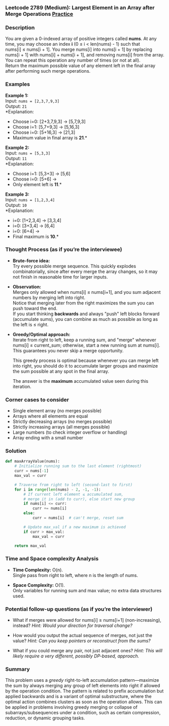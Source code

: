 ### Leetcode 2789 (Medium): Largest Element in an Array after Merge Operations [Practice](https://leetcode.com/problems/largest-element-in-an-array-after-merge-operations)

### Description  
You are given a 0-indexed array of positive integers called **nums**. At any time, you may choose an index **i** (0 ≤ i < len(nums) - 1) such that nums[i] ≤ nums[i + 1]. You merge nums[i] into nums[i + 1] by replacing nums[i + 1] with nums[i] + nums[i + 1], and removing nums[i] from the array.  
You can repeat this operation any number of times (or not at all).  
Return the maximum possible value of any element left in the final array after performing such merge operations.

### Examples  

**Example 1:**  
Input: `nums = [2,3,7,9,3]`  
Output: `21`  
*Explanation:  
- Choose i=0: [2+3,7,9,3] → [5,7,9,3]  
- Choose i=1: [5,7+9,3] → [5,16,3]  
- Choose i=0: [5+16,3] → [21,3]  
- Maximum value in final array is **21**.*

**Example 2:**  
Input: `nums = [5,3,3]`  
Output: `11`  
*Explanation:  
- Choose i=1: [5,3+3] → [5,6]  
- Choose i=0: [5+6] →   
- Only element left is **11**.*

**Example 3:**  
Input: `nums = [1,2,3,4]`  
Output: `10`  
*Explanation:  
- i=0: [1+2,3,4] → [3,3,4]  
- i=0: [3+3,4] → [6,4]  
- i=0: [6+4] →   
- Final maximum is **10**.*

### Thought Process (as if you’re the interviewee)  

- **Brute-force idea:**  
  Try every possible merge sequence. This quickly explodes combinatorially, since after every merge the array changes, so it may not finish in reasonable time for larger inputs.

- **Observation:**  
  Merges only allowed when nums[i] ≤ nums[i+1], and you sum adjacent numbers by merging left into right.  
  Notice that merging later from the right maximizes the sum you can push toward the end.  
  If you start thinking **backwards** and always "push" left blocks forward (accumulate sums), you can combine as much as possible as long as the left is ≤ right.

- **Greedy/Optimal approach:**  
  Iterate from right to left, keep a running sum, and "merge" whenever nums[i] ≤ current_sum; otherwise, start a new running sum at nums[i]. This guarantees you never skip a merge opportunity.

  This greedy process is optimal because whenever you can merge left into right, you should do it to accumulate larger groups and maximize the sum possible at any spot in the final array.

  The answer is the **maximum** accumulated value seen during this iteration.

### Corner cases to consider  
- Single element array (no merges possible)
- Arrays where all elements are equal
- Strictly decreasing arrays (no merges possible)
- Strictly increasing arrays (all merges possible)
- Large numbers (to check integer overflow or handling)
- Array ending with a small number

### Solution

```python
def maxArrayValue(nums):
    # Initialize running sum to the last element (rightmost)
    curr = nums[-1]
    max_val = curr

    # Traverse from right to left (second-last to first)
    for i in range(len(nums) - 2, -1, -1):
        # If current left element ≤ accumulated sum,
        # merge it in (add to curr), else start new group
        if nums[i] <= curr:
            curr += nums[i]
        else:
            curr = nums[i]  # can't merge, reset sum

        # Update max_val if a new maximum is achieved
        if curr > max_val:
            max_val = curr

    return max_val
```

### Time and Space complexity Analysis  

- **Time Complexity:** O(n).  
  Single pass from right to left, where n is the length of nums.

- **Space Complexity:** O(1).  
  Only variables for running sum and max value; no extra data structures used.

### Potential follow-up questions (as if you’re the interviewer)  

- What if merges were allowed for nums[i] ≥ nums[i+1] (non-increasing), instead?
  *Hint: Would your direction for traversal change?*

- How would you output the actual sequence of merges, not just the value?
  *Hint: Can you keep pointers or reconstruct from the sums?*

- What if you could merge any pair, not just adjacent ones?
  *Hint: This will likely require a very different, possibly DP-based, approach.*

### Summary
This problem uses a *greedy* right-to-left accumulation pattern—maximize the sum by always merging any group of left elements into right if allowed by the operation condition. The pattern is related to prefix accumulation but applied backwards and is a variant of optimal substructure, where the optimal action combines clusters as soon as the operation allows. This can be applied in problems involving greedy merging or collapse of subarrays/subsequences under a condition, such as certain compression, reduction, or dynamic grouping tasks.